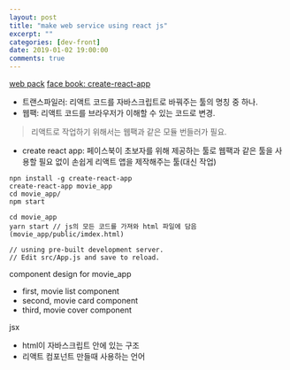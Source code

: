 ```yaml
---
layout: post
title: "make web service using react js"
excerpt: ""
categories: [dev-front]
date: 2019-01-02 19:00:00
comments: true
---
```


[web pack](http://webpack.github.io/)
[face book: create-react-app](https://github.com/facebook/create-react-app)

- 트랜스파일러: 리액트 코드를 자바스크립트로 바꿔주는 툴의 명칭 중 하나.
- 웹팩: 리액트 코드를 브라우저가 이해할 수 있는 코드로 변경.

> 리액트로 작업하기 위해서는 웹팩과 같은 모듈 번들러가 필요.

- create react app: 페이스북이 초보자를 위해 제공하는 툴로 웹팩과 같은 툴을 사용할 필요 없이 손쉽게 리액트 앱을 제작해주는 툴(대신 작업)

```
npn install -g create-react-app
create-react-app movie_app
cd movie_app/
npm start

cd movie_app
yarn start // js의 모든 코드를 가져와 html 파일에 담음(movie_app/public/imdex.html)

// usning pre-built development server.
// Edit src/App.js and save to reload.
```

component design for movie_app 
- first, movie list component
- second, movie card component
- third, movie cover component

jsx
- html이 자바스크립트 안에 있는 구조 
- 리액트 컴포넌트 만들때 사용하는 언어





